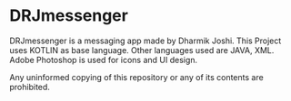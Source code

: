 # DRJmessenger
DRJmessenger is a messaging app made by Dharmik Joshi. This Project uses KOTLIN as base language. Other languages used are JAVA, XML. Adobe Photoshop is used for icons and UI design. 


Any uninformed copying of this repository or any of its contents are prohibited.
